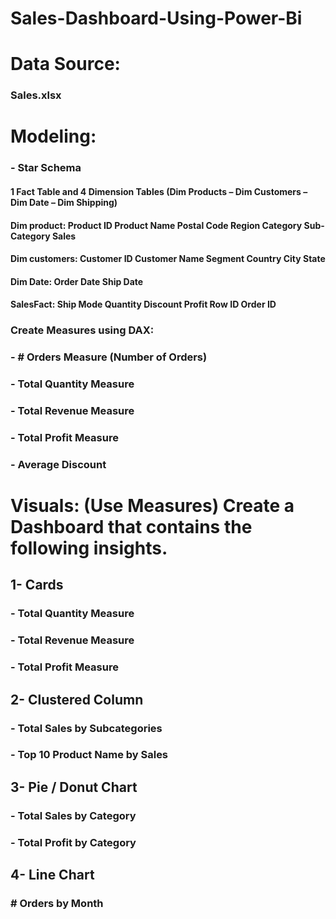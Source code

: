 # Sales-Dashboard-Using-Power-Bi
# Data Source:
### Sales.xlsx

# Modeling:
### - Star Schema
#### 1 Fact Table and 4 Dimension Tables (Dim Products – Dim Customers – Dim Date – Dim Shipping)
#### Dim product:	Product ID	Product Name	Postal Code	Region	Category	Sub-Category	Sales
#### Dim customers:	Customer ID	Customer Name	Segment	Country	City	State	
#### Dim Date:	Order Date	Ship Date										
#### SalesFact:	Ship Mode	Quantity	Discount	Profit	Row ID	Order ID	

### Create Measures using DAX:
### - # Orders Measure (Number of Orders)
### - Total Quantity Measure
### - Total Revenue Measure
### - Total Profit Measure
### - Average Discount

# Visuals: (Use Measures) Create a Dashboard that contains the following insights.
## 1- Cards
### - Total Quantity Measure
### - Total Revenue Measure
### - Total Profit Measure
## 2- Clustered Column
### - Total Sales by Subcategories
### - Top 10 Product Name by Sales
## 3- Pie / Donut Chart
### - Total Sales by Category
### - Total Profit by Category
## 4- Line Chart
### # Orders by Month
